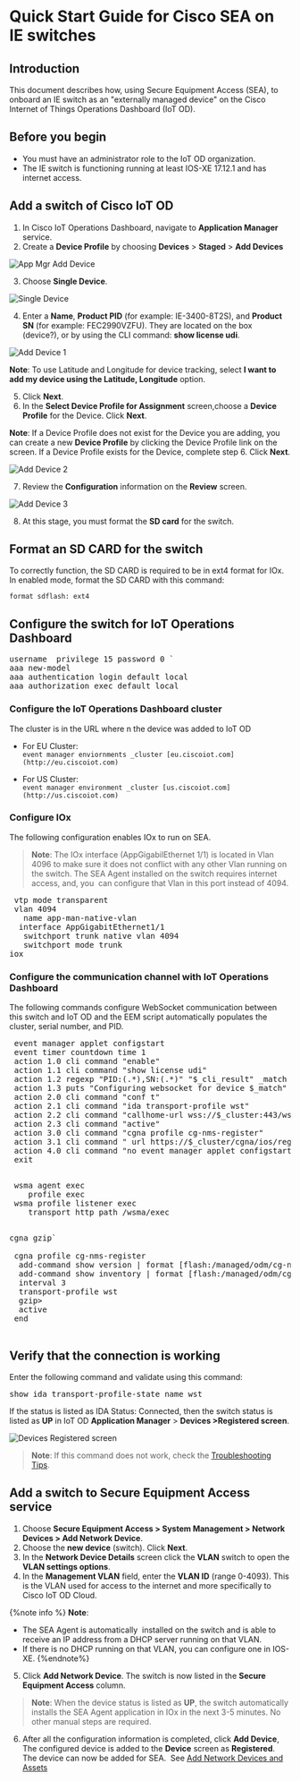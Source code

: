 # Quick Start Guide for Cisco SEA on IE switches

## Introduction
This document describes how, using Secure Equipment Access (SEA), to onboard an IE switch as an "externally managed device" on the Cisco Internet of Things Operations Dashboard (IoT OD).

## Before you begin

* You must have an administrator role to the IoT OD organization.
* The IE switch is functioning running at least IOS-XE 17.12.1 and has internet access.

## Add a switch of Cisco IoT OD

1. In Cisco IoT Operations Dashboard, navigate to **Application Manager** service.
2. Create a **Device Profile** by choosing **Devices** > **Staged** > **Add Devices**

![App Mgr Add Device](../graphics/app_mgr/App_Mgr_Add_Device_00.png)

3. Choose **Single Device**.

![Single Device](../graphics/app_mgr/IE_QSG_00a_single_device.png)

4. Enter a **Name**, **Product PID** (for example: IE-3400-8T2S), and **Product SN** (for example: FEC2990VZFU). They are located on the box (device?), or by using the CLI command: **show license udi**. 

![Add Device 1](../graphics/app_mgr/SEA_IE_QSG_01_add_device.png)

**Note**:  To use Latitude and Longitude for device tracking, select **I want to add my device using the Latitude, Longitude** option.

5. Click **Next**.
6. In the **Select Device Profile for Assignment** screen,choose a **Device Profile** for the Device. Click **Next**.

**Note**: If a Device Profile does not exist for the Device you are adding, you can create a new **Device Profile** by clicking the Device Profile link on the screen. If a Device Profile exists for the Device, complete step 6. Click **Next**.

![Add Device 2](../graphics/app_mgr/SEA_IE_QSG_02_assign_device_profile.png)

7. Review the **Configuration** information on the **Review** screen. 

![Add Device 3](../graphics/app_mgr/SEA_IE_QSG_03_review.png)

8. At this stage, you must format the **SD card** for the switch. 

## Format an SD CARD for the switch

To correctly function, the SD CARD is required to be in ext4 format for IOx. In enabled mode, format the SD CARD with this command:

`format sdflash: ext4`

## Configure the switch for IoT Operations Dashboard

<pre>
username <username> privilege 15 password 0 <password>`
aaa new-model
aaa authentication login default local
aaa authorization exec default local
</pre>

### Configure the IoT Operations Dashboard cluster

The cluster is in the URL where n the device was added to IoT OD
* For EU Cluster:<br>
    `event manager enviornments _cluster [eu.ciscoiot.com](http://eu.ciscoiot.com)`<br>
        
* For US Cluster:<br>
    `event manager environment _cluster [us.ciscoiot.com](http://us.ciscoiot.com)`<br>
    
### Configure IOx

The following configuration enables IOx to run on SEA.

>**Note**: The IOx interface (AppGigabilEthernet 1/1) is located in Vlan 4096 to make sure it does not conflict with any other Vlan running on the switch. The SEA Agent installed on the switch requires internet access, and, you  can configure that Vlan in this port instead of 4094.

 <pre>
 vtp mode transparent
 vlan 4094
   name app-man-native-vlan
  interface AppGigabitEthernet1/1
   switchport trunk native vlan 4094
   switchport mode trunk
iox
</pre>

 ### Configure the communication channel with IoT Operations Dashboard

 The following commands configure WebSocket communication between this switch and IoT OD and the EEM script automatically populates the cluster, serial number, and PID.
 <pre>
 event manager applet configstart
 event timer countdown time 1
 action 1.0 cli command "enable"
 action 1.1 cli command "show license udi"
 action 1.2 regexp "PID:(.*),SN:(.*)" "$_cli_result" _match _pid _serial
 action 1.3 puts "Configuring websocket for device $_match"
 action 2.0 cli command "conf t"
 action 2.1 cli command "ida transport-profile wst"
 action 2.2 cli command "callhome-url wss://$_cluster:443/wst/cgna/$_pid+$_serial"
 action 2.3 cli command "active"
 action 3.0 cli command "cgna profile cg-nms-register"
 action 3.1 cli command " url https://$_cluster/cgna/ios/registration"
 action 4.0 cli command "no event manager applet configstart"
 exit  
 </pre>
 
 <pre>
 wsma agent exec
    profile exec
 wsma profile listener exec
    transport http path /wsma/exec
 </pre>
 
<pre>
cgna gzip`
 
 cgna profile cg-nms-register
  add-command show version | format [flash:/managed/odm/cg-nms.odm](http://flash/managed/odm/cg-nms.odm)
  add-command show inventory | format [flash:/managed/odm/cg-nms.odm](flash:/managed/odm/cg-nms.odm)
  interval 3
  transport-profile wst
  gzip>
  active
 end
 </pre>

## Verify that the connection is working

Enter the following command and validate using this command: 

<pre>
show ida transport-profile-state name wst
</pre>

If the status is listed as IDA Status: Connected, then the switch status is listed as **UP** in IoT OD **Application Manager** > **Devices >Registered screen**.

![Devices Registered screen](../graphics/app_mgr/App_Mgr_Add_Device_01.png)

>**Note**: If this command does not work, check the [Troubleshooting Tips](https://developer.cisco.com/docs/iotod/troubleshooting-tips/#troubleshooting-of-externally-managed-devices).

## Add a switch to Secure Equipment Access service

1. Choose **Secure Equipment Access > System Management > Network Devices > Add Network Device**.
2. Choose the **new device** (switch). Click **Next**.
3. In the **Network Device Details** screen click the **VLAN** switch to open the **VLAN settings options**.
4. In the **Management VLAN** field, enter the **VLAN ID** (range 0-4093). This is the VLAN used for access to the internet and more specifically to Cisco IoT OD Cloud.

{%note info %}
**Note**:
  
* The SEA Agent is automatically  installed on the switch and is able to receive an IP address from a DHCP server running on that VLAN.
* If there is no DHCP running on that VLAN, you can configure one in IOS-XE. 
{%endnote%}  

5. Click **Add Network Device**. The switch is now listed in the **Secure Equipment Access** column.

>**Note**: When the device status is listed as **UP**, the switch automatically installs the SEA Agent application in IOx in the next 3-5 minutes. No other manual steps are required.

6. After all the configuration information is completed, click **Add Device**, The configured device is added to the **Device** screen as **Registered**. The device can now be added for SEA.  See [Add Network Devices and Assets](../secure_equipment_access/add_network_devices.md)
